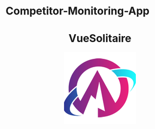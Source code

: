 # Competitor-Monitoring-App

<h1 align="center">VueSolitaire</h1>

<p align="center">
  <img src="https://github.com/maxim97dev/Competitor-Monitoring-App/blob/main/client/images/icons/logo-192.png?raw=true"/>
</p>
